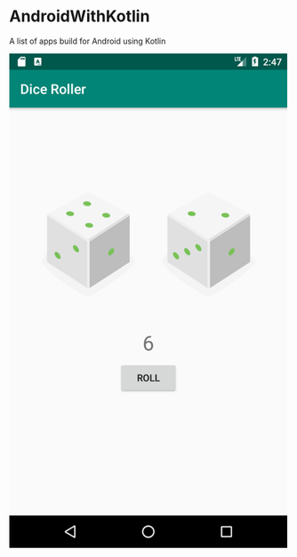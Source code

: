 # AndroidWithKotlin
A list of apps build for Android using Kotlin


<img src = "Screenshot_1558516653.png" width = "500">
